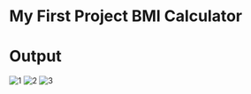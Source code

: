# My First Project BMI Calculator

# Output 
![1](https://github.com/moixKhalil/Flutter_Project/assets/120629900/e164896f-1019-47e5-9f8e-ea7a9cff2e63)
![2](https://github.com/moixKhalil/Flutter_Project/assets/120629900/afc8e41d-7880-4302-8625-979b9e9f2bc6)
![3](https://github.com/moixKhalil/Flutter_Project/assets/120629900/19400e2a-8144-4067-923d-cdf90ea0bb61)
